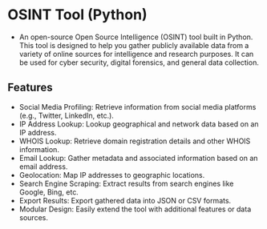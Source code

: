 # OSINT Tool (Python)
- An open-source Open Source Intelligence (OSINT) tool built in Python. This tool is designed to help you gather publicly available data from a variety of online sources for intelligence and research purposes. It can be used for cyber security, digital forensics, and general data collection.

## Features
- Social Media Profiling: Retrieve information from social media platforms (e.g., Twitter, LinkedIn, etc.).
- IP Address Lookup: Lookup geographical and network data based on an IP address.
- WHOIS Lookup: Retrieve domain registration details and other WHOIS information.
- Email Lookup: Gather metadata and associated information based on an email address.
- Geolocation: Map IP addresses to geographic locations.
- Search Engine Scraping: Extract results from search engines like Google, Bing, etc.
- Export Results: Export gathered data into JSON or CSV formats.
- Modular Design: Easily extend the tool with additional features or data sources.
